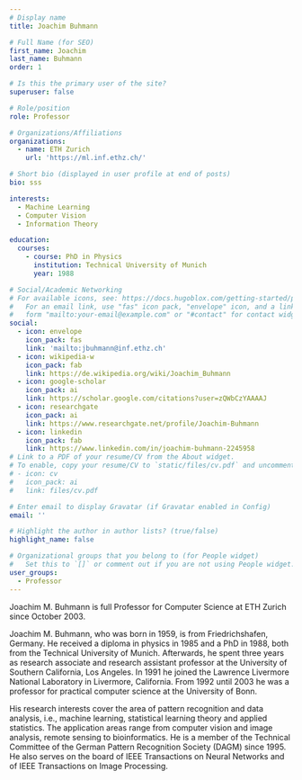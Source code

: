 ```yaml
---
# Display name
title: Joachim Buhmann

# Full Name (for SEO)
first_name: Joachim
last_name: Buhmann
order: 1

# Is this the primary user of the site?
superuser: false

# Role/position
role: Professor

# Organizations/Affiliations
organizations:
  - name: ETH Zurich
    url: 'https://ml.inf.ethz.ch/'

# Short bio (displayed in user profile at end of posts)
bio: sss

interests:
  - Machine Learning
  - Computer Vision
  - Information Theory

education:
  courses:
    - course: PhD in Physics
      institution: Technical University of Munich
      year: 1988

# Social/Academic Networking
# For available icons, see: https://docs.hugoblox.com/getting-started/page-builder/#icons
#   For an email link, use "fas" icon pack, "envelope" icon, and a link in the
#   form "mailto:your-email@example.com" or "#contact" for contact widget.
social:
  - icon: envelope
    icon_pack: fas
    link: 'mailto:jbuhmann@inf.ethz.ch'
  - icon: wikipedia-w
    icon_pack: fab
    link: https://de.wikipedia.org/wiki/Joachim_Buhmann
  - icon: google-scholar
    icon_pack: ai
    link: https://scholar.google.com/citations?user=zQWbCzYAAAAJ
  - icon: researchgate
    icon_pack: ai
    link: https://www.researchgate.net/profile/Joachim-Buhmann
  - icon: linkedin
    icon_pack: fab
    link: https://www.linkedin.com/in/joachim-buhmann-2245958
# Link to a PDF of your resume/CV from the About widget.
# To enable, copy your resume/CV to `static/files/cv.pdf` and uncomment the lines below.
# - icon: cv
#   icon_pack: ai
#   link: files/cv.pdf

# Enter email to display Gravatar (if Gravatar enabled in Config)
email: ''

# Highlight the author in author lists? (true/false)
highlight_name: false

# Organizational groups that you belong to (for People widget)
#   Set this to `[]` or comment out if you are not using People widget.
user_groups:
  - Professor
---
```


Joachim M. Buhmann is full Professor for Computer Science at ETH Zurich since October 2003.

Joachim M. Buhmann, who was born in 1959, is from Friedrichshafen, Germany. He received a diploma in physics in 1985 and a PhD in 1988, both from the Technical University of Munich. Afterwards, he spent three years as research associate and research assistant professor at the University of Southern California, Los Angeles. In 1991 he joined the Lawrence Livermore National Laboratory in Livermore, California. From 1992 until 2003 he was a professor for practical computer science at the University of Bonn.

His research interests cover the area of pattern recognition and data analysis, i.e., machine learning, statistical learning theory and applied statistics. The application areas range from computer vision and image analysis, remote sensing to bioinformatics. He is a member of the Technical Committee of the German Pattern Recognition Society (DAGM) since 1995. He also serves on the board of IEEE Transactions on Neural Networks and of IEEE Transactions on Image Processing.